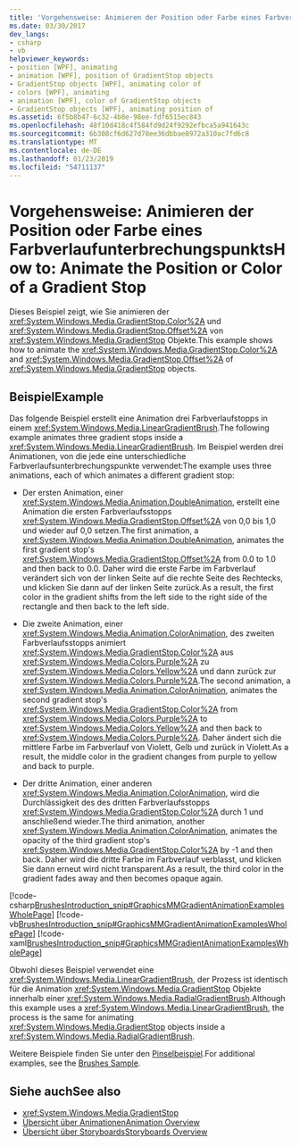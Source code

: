 ```yaml
---
title: 'Vorgehensweise: Animieren der Position oder Farbe eines Farbverlaufunterbrechungspunkts'
ms.date: 03/30/2017
dev_langs:
- csharp
- vb
helpviewer_keywords:
- position [WPF], animating
- animation [WPF], position of GradientStop objects
- GradientStop objects [WPF], animating color of
- colors [WPF], animating
- animation [WPF], color of GradientStop objects
- GradientStop objects [WPF], animating position of
ms.assetid: 6f5b8b47-6c32-4b8e-98ee-fdf6515ec843
ms.openlocfilehash: 48f10d418c4f584fd9d24f9292efbca5a941643c
ms.sourcegitcommit: 6b308cf6d627d78ee36dbbae8972a310ac7fd6c8
ms.translationtype: MT
ms.contentlocale: de-DE
ms.lasthandoff: 01/23/2019
ms.locfileid: "54711137"
---
```

# <a name="how-to-animate-the-position-or-color-of-a-gradient-stop"></a><span data-ttu-id="4b7d5-102">Vorgehensweise: Animieren der Position oder Farbe eines Farbverlaufunterbrechungspunkts</span><span class="sxs-lookup"><span data-stu-id="4b7d5-102">How to: Animate the Position or Color of a Gradient Stop</span></span>
<span data-ttu-id="4b7d5-103">Dieses Beispiel zeigt, wie Sie animieren der <xref:System.Windows.Media.GradientStop.Color%2A> und <xref:System.Windows.Media.GradientStop.Offset%2A> von <xref:System.Windows.Media.GradientStop> Objekte.</span><span class="sxs-lookup"><span data-stu-id="4b7d5-103">This example shows how to animate the <xref:System.Windows.Media.GradientStop.Color%2A> and <xref:System.Windows.Media.GradientStop.Offset%2A> of <xref:System.Windows.Media.GradientStop> objects.</span></span>  
  
## <a name="example"></a><span data-ttu-id="4b7d5-104">Beispiel</span><span class="sxs-lookup"><span data-stu-id="4b7d5-104">Example</span></span>  
 <span data-ttu-id="4b7d5-105">Das folgende Beispiel erstellt eine Animation drei Farbverlaufstopps in einem <xref:System.Windows.Media.LinearGradientBrush>.</span><span class="sxs-lookup"><span data-stu-id="4b7d5-105">The following example animates three gradient stops inside a <xref:System.Windows.Media.LinearGradientBrush>.</span></span> <span data-ttu-id="4b7d5-106">Im Beispiel werden drei Animationen, von die jede eine unterschiedliche Farbverlaufsunterbrechungspunkte verwendet:</span><span class="sxs-lookup"><span data-stu-id="4b7d5-106">The example uses three animations, each of which animates a different gradient stop:</span></span>  
  
-   <span data-ttu-id="4b7d5-107">Der ersten Animation, einer <xref:System.Windows.Media.Animation.DoubleAnimation>, erstellt eine Animation die ersten Farbverlaufsstopps <xref:System.Windows.Media.GradientStop.Offset%2A> von 0,0 bis 1,0 und wieder auf 0,0 setzen.</span><span class="sxs-lookup"><span data-stu-id="4b7d5-107">The first animation, a <xref:System.Windows.Media.Animation.DoubleAnimation>, animates the first gradient stop's <xref:System.Windows.Media.GradientStop.Offset%2A> from 0.0 to 1.0 and then back to 0.0.</span></span> <span data-ttu-id="4b7d5-108">Daher wird die erste Farbe im Farbverlauf verändert sich von der linken Seite auf die rechte Seite des Rechtecks, und klicken Sie dann auf der linken Seite zurück.</span><span class="sxs-lookup"><span data-stu-id="4b7d5-108">As a result, the first color in the gradient shifts from the left side to the right side of the rectangle and then back to the left side.</span></span>  
  
-   <span data-ttu-id="4b7d5-109">Die zweite Animation, einer <xref:System.Windows.Media.Animation.ColorAnimation>, des zweiten Farbverlaufsstopps animiert <xref:System.Windows.Media.GradientStop.Color%2A> aus <xref:System.Windows.Media.Colors.Purple%2A> zu <xref:System.Windows.Media.Colors.Yellow%2A> und dann zurück zur <xref:System.Windows.Media.Colors.Purple%2A>.</span><span class="sxs-lookup"><span data-stu-id="4b7d5-109">The second animation, a <xref:System.Windows.Media.Animation.ColorAnimation>, animates the second gradient stop's <xref:System.Windows.Media.GradientStop.Color%2A> from <xref:System.Windows.Media.Colors.Purple%2A> to <xref:System.Windows.Media.Colors.Yellow%2A> and then back to <xref:System.Windows.Media.Colors.Purple%2A>.</span></span> <span data-ttu-id="4b7d5-110">Daher ändert sich die mittlere Farbe im Farbverlauf von Violett, Gelb und zurück in Violett.</span><span class="sxs-lookup"><span data-stu-id="4b7d5-110">As a result, the middle color in the gradient changes from purple to yellow and back to purple.</span></span>  
  
-   <span data-ttu-id="4b7d5-111">Der dritte Animation, einer anderen <xref:System.Windows.Media.Animation.ColorAnimation>, wird die Durchlässigkeit des des dritten Farbverlaufsstopps <xref:System.Windows.Media.GradientStop.Color%2A> durch 1 und anschließend wieder.</span><span class="sxs-lookup"><span data-stu-id="4b7d5-111">The third animation, another <xref:System.Windows.Media.Animation.ColorAnimation>, animates the opacity of the third gradient stop's <xref:System.Windows.Media.GradientStop.Color%2A> by -1 and then back.</span></span> <span data-ttu-id="4b7d5-112">Daher wird die dritte Farbe im Farbverlauf verblasst, und klicken Sie dann erneut wird nicht transparent.</span><span class="sxs-lookup"><span data-stu-id="4b7d5-112">As a result, the third color in the gradient fades away and then becomes opaque again.</span></span>  
  
 [!code-csharp[BrushesIntroduction_snip#GraphicsMMGradientAnimationExamplesWholePage](../../../../samples/snippets/csharp/VS_Snippets_Wpf/BrushesIntroduction_snip/CSharp/GradientStopAnimationExample.cs#graphicsmmgradientanimationexampleswholepage)]
 [!code-vb[BrushesIntroduction_snip#GraphicsMMGradientAnimationExamplesWholePage](../../../../samples/snippets/visualbasic/VS_Snippets_Wpf/BrushesIntroduction_snip/visualbasic/gradientstopanimationexample.vb#graphicsmmgradientanimationexampleswholepage)]
 [!code-xaml[BrushesIntroduction_snip#GraphicsMMGradientAnimationExamplesWholePage](../../../../samples/snippets/xaml/VS_Snippets_Wpf/BrushesIntroduction_snip/XAML/GradientStopAnimationExample.xaml#graphicsmmgradientanimationexampleswholepage)]  
  
 <span data-ttu-id="4b7d5-113">Obwohl dieses Beispiel verwendet eine <xref:System.Windows.Media.LinearGradientBrush>, der Prozess ist identisch für die Animation <xref:System.Windows.Media.GradientStop> Objekte innerhalb einer <xref:System.Windows.Media.RadialGradientBrush>.</span><span class="sxs-lookup"><span data-stu-id="4b7d5-113">Although this example uses a <xref:System.Windows.Media.LinearGradientBrush>, the process is the same for animating <xref:System.Windows.Media.GradientStop> objects inside a <xref:System.Windows.Media.RadialGradientBrush>.</span></span>  
  
 <span data-ttu-id="4b7d5-114">Weitere Beispiele finden Sie unter den [Pinselbeispiel](https://go.microsoft.com/fwlink/?LinkID=159973).</span><span class="sxs-lookup"><span data-stu-id="4b7d5-114">For additional examples, see the [Brushes Sample](https://go.microsoft.com/fwlink/?LinkID=159973).</span></span>  
  
## <a name="see-also"></a><span data-ttu-id="4b7d5-115">Siehe auch</span><span class="sxs-lookup"><span data-stu-id="4b7d5-115">See also</span></span>
- <xref:System.Windows.Media.GradientStop>
- [<span data-ttu-id="4b7d5-116">Übersicht über Animationen</span><span class="sxs-lookup"><span data-stu-id="4b7d5-116">Animation Overview</span></span>](../../../../docs/framework/wpf/graphics-multimedia/animation-overview.md)
- [<span data-ttu-id="4b7d5-117">Übersicht über Storyboards</span><span class="sxs-lookup"><span data-stu-id="4b7d5-117">Storyboards Overview</span></span>](../../../../docs/framework/wpf/graphics-multimedia/storyboards-overview.md)
